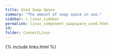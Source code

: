 ```yaml
---
title: Used Swap Space
summary: "The amount of swap space in use."
sidebar: c_linux_sidebar
permalink: linux_component_swapspace_used.html
id:
folder: ConnectLinux
---
```


{% include links.html %}
